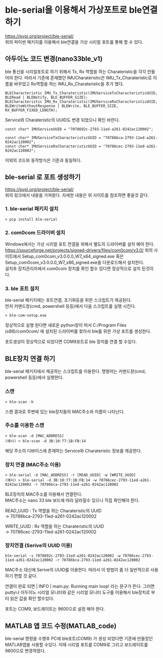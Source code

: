 # ble-serial을 이용해서 가상포트로 ble연결하기  
https://pypi.org/project/ble-serial/  
위의 파이썬 패키지를 이용해서 ble연결을 가상 시리얼 포트를 통해 할 수 있다.  

## 아두이노 코드 변경(nano33ble_v1)  
ble 통신을 시리얼포트로 하기 위해서 Tx, Rx 역할을 하는 Charateristic을 각각 만들어야 한다. 따라서 기존에 존재했던  IMUCharateristic은 IMU_Tx_Charateristic로 이름을 바꾸었고 Rx역할을 하는 IMU_Rx_Charateristic을 추가 했다.  
```
BLECharacteristic IMU_Tx_Charateristic(IMUServiceTxCharacteristicUUID, BLERead | BLENotify, BLE_BUFFER_SIZE);
BLECharacteristic IMU_Rx_Charateristic(IMUServiceRxCharacteristicUUID, BLEWriteWithoutResponse | BLEWrite, BLE_BUFFER_SIZE, RX_BUFFER_FIXED_LENGTH);
```
Service와 Charateristic의 UUID도 변경 되었으니 확인 바란다.
```
const char* IMUServiceUUID = "7078692c-2793-11ed-a261-0242ac120002";

const char* IMUServiceTxCharacteristicUUID = "70786bca-2793-11ed-a261-0242ac120002";
const char* IMUServiceRxCharacteristicUUID = "70786cec-2793-11ed-a261-0242ac120002";
```
이외의 코드와 동작방식은 기존과 동일하다.

## ble-serial 로 포트 생성하기
https://pypi.org/project/ble-serial/   
위의 링크에서 내용을 가져왔다. 자세한 내용은 위 사이트를 참조하면 좋을것 같다.

### 1. ble-serial 패키지 설치
```
> pip install ble-serial
```
### 2. com0com 드라이버 설치  
Windows에서는 가상 시리얼 포트 연결을 위해서 별도의 드라이버를 설치 해야 한다.
https://sourceforge.net/projects/signed-drivers/files/com0com/v3.0/
위의 사이트에서 Setup_com0com_v3.0.0.0_W7_x64_signed.exe 혹은 Setup_com0com_v3.0.0.0_W7_x86_signed.exe을 다운로드해서 설치한다.  
설치후 장치관리자에서 com0com 장치를 확인 할수 있다면 정상적으로 설치 된것이다.  

### 3. ble 포트 설치  
ble-serial 패키지에는 포트연결, 초기화등을 위한 스크립트가 제공된다.  
먼저 커맨드창(cmd, powershell 등등)에서 다음 스크립트를 실행 시킨다.

```
> ble-com-setup.exe
```
정상적으로 실행 된다면 새로운 python창이 떠서 C:/Program Files (x86)/com0com/ 에 설치된 드라이버를 찾아서 ble를 위한 가상 포트를 생성한다.  

포트생성이 정상적으로 되었다면 COM9포트로 ble 장치를 연결 할 수있다.

## BLE장치 연결 하기  

ble-serial 패키지에서 제공하는 스크립트를 이용한다. 명령어는 커맨드창(cmd, powershell 등등)에서 실행한다.  
### 스캔
```
> ble-scan -h
```
스캔 결과로 주변에 있는 ble장치들의 MAC주소와 이름이 나타난다.

### 주소를 이용한 스캔  
```
> ble-scan -d [MAC_ADDRESS]
(예시) > ble-scan -d 3B:10:77:1B:FB:14
```
해당 주소의 디바이스에 존재하는 Service와 Charateristic 정보를 제공한다.  

### 장치 연결 (MAC주소 이용)  
 ```
> ble-serial -d [MAC_ADDRESS] -r [READ_UUID] -w [WRITE_UUID]
(예시) > ble-serial -d 3B:10:77:1B:FB:14 -w 70786cec-2793-11ed-a261-0242ac120002 -r 70786bca-2793-11ed-a261-0242ac120002
 ```
BLE장치의 MAC주소를 이용해서 연결한다.  
MAC주소는 nano 33 ble 보드에 따라 달라질수 있으니 직접 확인해야 한다.  

READ_UUID : Tx 역할을 하는 Charateristic의 UUID  
-> 70786bca-2793-11ed-a261-0242ac120002  

WRITE_UUID : Rx 역할을 하는 Charateristic의 UUID  
-> 70786cec-2793-11ed-a261-0242ac120002   

### 장치연결 (Serive의 UUID 이용)  
```
ble-serial -s 7078692c-2793-11ed-a261-0242ac120002 -w 70786cec-2793-11ed-a261-0242ac120002 -r 70786bca-2793-11ed-a261-0242ac120002
```
MAC주소 대신에 Serive의 UUID를 이용한다. 따라서 이 방법이 좀 더 일반적으로 사용 하기 편할 것 같다.  

연결이 완료 되면 | INFO | main.py: Running main loop! 라는 문구가 뜬다. 그러면 putty나 아두이노 시리얼 모니터와 같은 시리얼 모니터 도구를 이용해서 ble장치로 부터 읽은 값을 확인 할수있다.   

포트는 COM9, 보드레이트는 9600으로 설정 해야 한다.  


## MATLAB 앱 코드 수정(MATLAB_code)    
ble-serial 명령을 수행후 PC에 ble포트(COM9) 가 생성 되었다면 기존에 만들었던 MATLAB앱을 사용할 수있다. 이때 시리얼 포트를 COM9로 그리고 보드레이트를 9600으로 변경하였다.  
